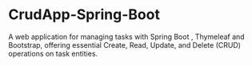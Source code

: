 # CrudApp-Spring-Boot
A web application for managing tasks with Spring Boot , Thymeleaf and Bootstrap, offering essential Create, Read, Update, and Delete (CRUD) operations on task entities.
